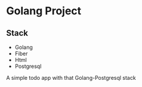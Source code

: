 <h1>Golang Project</h1>

<h2>Stack</h2>
<ul>
<li> Golang </li>
<li> Fiber </li>
<li> Html </li>
<li>Postgresql </li>
</ul>

A simple todo app with that Golang-Postgresql stack


